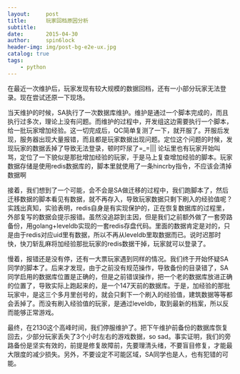 ```yaml
---
layout:     post
title:      玩家回档原因分析
subtitle:   
date:       2015-04-30
author:     spin6lock
header-img: img/post-bg-e2e-ux.jpg
catalog: true
tags:
    - python
---
```

在最近一次维护后，玩家发现有较大规模的数据回档，还有一小部分玩家无法登录。现在尝试还原一下现场。

当天维护的时候，SA执行了一次数据库维护。维护是通过一个脚本完成的，而且执行过多次，理论上没有问题。而维护的过程中，开发组这边需要执行一个脚本，给一批玩家增加经验。这一切完成后，QC简单复测了一下，就开服了。开服后发现，服务器出现大量报错，而且都是玩家数据出现问题。定位这个问题的时候，发现玩家的数据丢掉了导致无法登录，顿时吓尿了=_=||| 论坛里也有玩家开始叫骂，定位了一下貌似是那批增加经验的玩家，于是马上复查增加经验的脚本。玩家数据存储是使用redis数据库的，脚本里就使用了一条hincrby指令，不应该会清掉数据啊

接着，我们想到了一个可能，会不会是SA做迁移的过程中，我们跑脚本了，然后迁移数据的脚本看见有数据，就不再存入，导致玩家数据只剩下刷入的经验值呢？实践出真知，实验表明，redis自身是有实现保护的，正在恢复数据库的过程里，外部复写的数据会提示报错。虽然没追踪到主因，但是我们之前额外做了一套旁路备份，用golang+leveldb实现的一套redis存盘代码。里面的数据肯定是对的，只是由于redis对应uid里有数据，所以不再从leveldb里取数据而已。说时迟那时快，快刀斩乱麻将加经验那批玩家的redis数据干掉，玩家就可以登录了。

慢着，报错还是没有停，还有一大票玩家遇到同样的情况。我们终于开始怀疑SA同学的脚本了。后来才发现，由于之前没有规范操作，导致备份的目录错了，SA同学启用的数据库位置是正确的，但是之前错误操作，把一个老的数据库放进正确的位置了，导致实际上跑起来的，是一个147天前的数据库。于是，加经验的那批玩家中，是这三个多月里创号的，就会只剩下一个刷入的经验值，建筑数据等等都会丢掉了。而没有刷入经验值的玩家，是通过leveldb，取到最新的档案，所以反而能够正常游戏。

最终，在2130这个高峰时间，我们停服维护了。把下午维护前备份的数据库恢复回去，少部分玩家丢失了3个小时左右的游戏数据，so sad。事实证明，我们的旁路备份是坚实有效的，前提是修复故障前，先要理清头绪，不要盲目修复，才能最大限度的减少损失。另外，不要设定不可能区域，SA同学也是人，也有犯错的可能。
